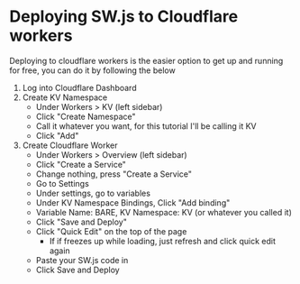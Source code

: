 # Deploying SW.js to Cloudflare workers

Deploying to cloudflare workers is the easier option to get up and running for free, you can do it by following the below

1. Log into Cloudflare Dashboard
2. Create KV Namespace
    * Under Workers > KV (left sidebar)
    * Click "Create Namespace"
    * Call it whatever you want, for this tutorial I'll be calling it KV
    * Click "Add"
3. Create Cloudflare Worker
    *  Under Workers > Overview (left sidebar)
    *  Click "Create a Service"
    *  Change nothing, press "Create a Service"
    *  Go to Settings
    *  Under settings, go to variables
    *  Under KV Namespace Bindings, Click "Add binding"
    *  Variable Name: BARE, KV Namespace: KV (or whatever you called it)
    *  Click "Save and Deploy"
    *  Click "Quick Edit" on the top of the page
        * If if freezes up while loading, just refresh and click quick edit again
    * Paste your SW.js code in
    * Click Save and Deploy 
